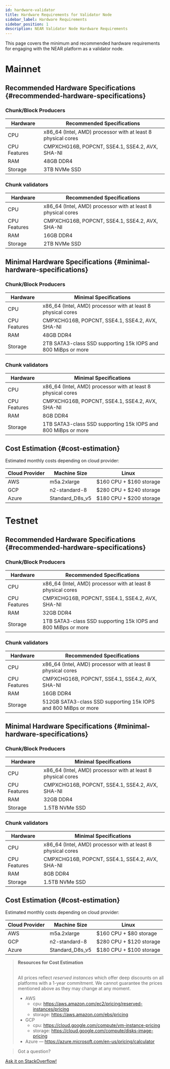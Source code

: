 ```yaml
---
id: hardware-validator
title: Hardware Requirements for Validator Node
sidebar_label: Hardware Requirements
sidebar_position: 1
description: NEAR Validator Node Hardware Requirements
---
```


This page covers the minimum and recommended hardware requirements for engaging with the NEAR platform as a validator node.

# Mainnet

## Recommended Hardware Specifications {#recommended-hardware-specifications}

### Chunk/Block Producers

| Hardware       | Recommended Specifications                                   |
| -------------- |--------------------------------------------------------------|
| CPU            | x86_64 (Intel, AMD) processor with at least 8 physical cores |
| CPU Features   | CMPXCHG16B, POPCNT, SSE4.1, SSE4.2, AVX, SHA-NI              |
| RAM            | 48GB DDR4                                                    |
| Storage        | 3TB NVMe SSD                                                 |

### Chunk validators

| Hardware       | Recommended Specifications                                   |
| -------------- |--------------------------------------------------------------|
| CPU            | x86_64 (Intel, AMD) processor with at least 8 physical cores |
| CPU Features   | CMPXCHG16B, POPCNT, SSE4.1, SSE4.2, AVX, SHA-NI              |
| RAM            | 16GB DDR4                                                    |
| Storage        | 2TB NVMe SSD                                                 |

## Minimal Hardware Specifications {#minimal-hardware-specifications}

### Chunk/Block Producers

| Hardware       | Minimal Specifications                                        |
| -------------- |---------------------------------------------------------------|
| CPU            | x86_64 (Intel, AMD) processor with at least 8 physical cores  |
| CPU Features   | CMPXCHG16B, POPCNT, SSE4.1, SSE4.2, AVX, SHA-NI               |
| RAM            | 48GB DDR4                                                     |
| Storage        | 2TB SATA3-class SSD supporting 15k IOPS and 800 MiBps or more |

### Chunk validators

| Hardware       | Minimal Specifications                                          |
| -------------- |-----------------------------------------------------------------|
| CPU            | x86_64 (Intel, AMD) processor with at least 8 physical cores    |
| CPU Features   | CMPXCHG16B, POPCNT, SSE4.1, SSE4.2, AVX, SHA-NI                 |
| RAM            | 8GB DDR4                                                        |
| Storage        | 1TB SATA3-class SSD supporting 15k IOPS and 800 MiBps or more   |

## Cost Estimation {#cost-estimation}

Estimated monthly costs depending on cloud provider:

| Cloud Provider | Machine Size     | Linux                   |
| -------------- |------------------|-------------------------|
| AWS            | m5a.2xlarge      | $160 CPU + $160 storage |
| GCP            | n2-standard-8    | $280 CPU + $240 storage |
| Azure          | Standard_D8s_v5  | $180 CPU + $200 storage |

# Testnet

## Recommended Hardware Specifications {#recommended-hardware-specifications}

### Chunk/Block Producers

| Hardware       | Recommended Specifications                                    |
| -------------- |---------------------------------------------------------------|
| CPU            | x86_64 (Intel, AMD) processor with at least 8 physical cores  |
| CPU Features   | CMPXCHG16B, POPCNT, SSE4.1, SSE4.2, AVX, SHA-NI               |
| RAM            | 32GB DDR4                                                     |
| Storage        | 1TB SATA3-class SSD supporting 15k IOPS and 800 MiBps or more |

### Chunk validators

| Hardware       | Recommended Specifications                                      |
| -------------- |-----------------------------------------------------------------|
| CPU            | x86_64 (Intel, AMD) processor with at least 8 physical cores    |
| CPU Features   | CMPXCHG16B, POPCNT, SSE4.1, SSE4.2, AVX, SHA-NI                 |
| RAM            | 16GB DDR4                                                       |
| Storage        | 512GB SATA3-class SSD supporting 15k IOPS and 800 MiBps or more |

## Minimal Hardware Specifications {#minimal-hardware-specifications}

### Chunk/Block Producers

| Hardware       | Minimal Specifications                                       |
| -------------- |--------------------------------------------------------------|
| CPU            | x86_64 (Intel, AMD) processor with at least 8 physical cores |
| CPU Features   | CMPXCHG16B, POPCNT, SSE4.1, SSE4.2, AVX, SHA-NI              |
| RAM            | 32GB DDR4                                                    |
| Storage        | 1.5TB NVMe SSD                                               |

### Chunk validators

| Hardware       | Minimal Specifications                                       |
| -------------- |--------------------------------------------------------------|
| CPU            | x86_64 (Intel, AMD) processor with at least 8 physical cores |
| CPU Features   | CMPXCHG16B, POPCNT, SSE4.1, SSE4.2, AVX, SHA-NI              |
| RAM            | 8GB DDR4                                                     |
| Storage        | 1.5TB NVMe SSD                                               |

## Cost Estimation {#cost-estimation}

Estimated monthly costs depending on cloud provider:

| Cloud Provider | Machine Size     | Linux                   |
| -------------- |------------------|-------------------------|
| AWS            | m5a.2xlarge      | $160 CPU + $80 storage  |
| GCP            | n2-standard-8    | $280 CPU + $120 storage |
| Azure          | Standard_D8s_v5  | $180 CPU + $100 storage |

<blockquote class="info">
<strong>Resources for Cost Estimation</strong><br /><br />

All prices reflect *reserved instances* which offer deep discounts on all platforms with a 1-year commitment.
We cannot guarantee the prices mentioned above as they may change at any moment.

- AWS
  - cpu: https://aws.amazon.com/ec2/pricing/reserved-instances/pricing
  - storage: https://aws.amazon.com/ebs/pricing
- GCP
  - cpu: https://cloud.google.com/compute/vm-instance-pricing
  - storage: https://cloud.google.com/compute/disks-image-pricing
- Azure — https://azure.microsoft.com/en-us/pricing/calculator

</blockquote>

>Got a question?
<a href="https://stackoverflow.com/questions/tagged/nearprotocol">
  <h8>Ask it on StackOverflow!</h8></a>
